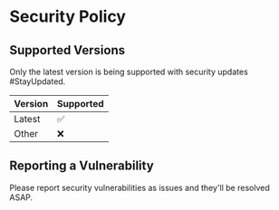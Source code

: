 # Security Policy

## Supported Versions

Only the latest version is being supported with security updates #StayUpdated.

| Version | Supported          |
| ------- | ------------------ |
| Latest  | :white_check_mark: |
| Other   | :x:                |

## Reporting a Vulnerability

Please report security vulnerabilities as issues and they'll be resolved ASAP.
